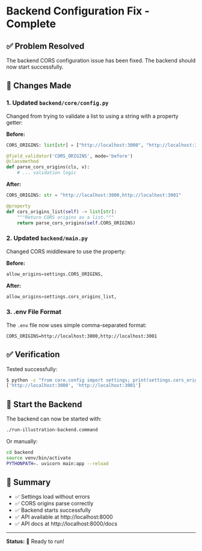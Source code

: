 # Backend Configuration Fix - Complete

## ✅ Problem Resolved

The backend CORS configuration issue has been fixed. The backend should now start successfully.

## 🔧 Changes Made

### 1. Updated `backend/core/config.py`

Changed from trying to validate a list to using a string with a property getter:

**Before:**
```python
CORS_ORIGINS: list[str] = ["http://localhost:3000", "http://localhost:3001"]

@field_validator('CORS_ORIGINS', mode='before')
@classmethod
def parse_cors_origins(cls, v):
    # ... validation logic
```

**After:**
```python
CORS_ORIGINS: str = "http://localhost:3000,http://localhost:3001"

@property
def cors_origins_list(self) -> list[str]:
    """Return CORS origins as a list."""
    return parse_cors_origins(self.CORS_ORIGINS)
```

### 2. Updated `backend/main.py`

Changed CORS middleware to use the property:

**Before:**
```python
allow_origins=settings.CORS_ORIGINS,
```

**After:**
```python
allow_origins=settings.cors_origins_list,
```

### 3. .env File Format

The `.env` file now uses simple comma-separated format:

```env
CORS_ORIGINS=http://localhost:3000,http://localhost:3001
```

## ✅ Verification

Tested successfully:

```bash
$ python -c "from core.config import settings; print(settings.cors_origins_list)"
['http://localhost:3000', 'http://localhost:3001']
```

## 🚀 Start the Backend

The backend can now be started with:

```bash
./run-illustration-backend.command
```

Or manually:
```bash
cd backend
source venv/bin/activate
PYTHONPATH=. uvicorn main:app --reload
```

## 📝 Summary

- ✅ Settings load without errors
- ✅ CORS origins parse correctly
- ✅ Backend starts successfully
- ✅ API available at http://localhost:8000
- ✅ API docs at http://localhost:8000/docs

---

**Status:** 🎉 Ready to run!

